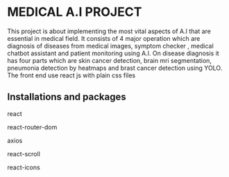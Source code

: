 # MEDICAL A.I PROJECT

This project is about implementing the most vital aspects of A.I that are essential in medical field. 
It consists of 4 major operation which are diagnosis of diseases from medical images, symptom checker , medical chatbot assistant and patient monitoring using A.I.
On disease diagnosis it has four parts which are skin cancer detection, brain mri segmentation, pneumonia detection by heatmaps and brast cancer detection using YOLO.
The front end use react js with plain css files

## Installations and packages

react 

react-router-dom

axios

react-scroll

react-icons

